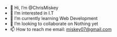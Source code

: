 - 👋 Hi, I’m @ChrisMiskey
- 👀 I’m interested in I.T
- 🌱 I’m currently learning Web Development
- 💞️ I’m looking to collaborate on Nothing yet
- 📫 How to reach me email: miskey07@gmail.com

<!---
ChrisMiskey/ChrisMiskey is a ✨ special ✨ repository because its `README.md` (this file) appears on your GitHub profile.
You can click the Preview link to take a look at your changes.
--->
